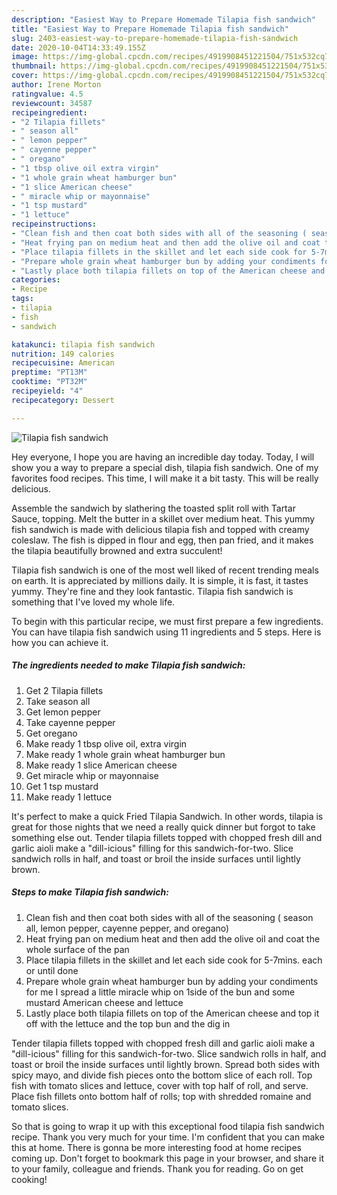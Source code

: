 ```yaml
---
description: "Easiest Way to Prepare Homemade Tilapia fish sandwich"
title: "Easiest Way to Prepare Homemade Tilapia fish sandwich"
slug: 2403-easiest-way-to-prepare-homemade-tilapia-fish-sandwich
date: 2020-10-04T14:33:49.155Z
image: https://img-global.cpcdn.com/recipes/4919908451221504/751x532cq70/tilapia-fish-sandwich-recipe-main-photo.jpg
thumbnail: https://img-global.cpcdn.com/recipes/4919908451221504/751x532cq70/tilapia-fish-sandwich-recipe-main-photo.jpg
cover: https://img-global.cpcdn.com/recipes/4919908451221504/751x532cq70/tilapia-fish-sandwich-recipe-main-photo.jpg
author: Irene Morton
ratingvalue: 4.5
reviewcount: 34587
recipeingredient:
- "2 Tilapia fillets"
- " season all"
- " lemon pepper"
- " cayenne pepper"
- " oregano"
- "1 tbsp olive oil extra virgin"
- "1 whole grain wheat hamburger bun"
- "1 slice American cheese"
- " miracle whip or mayonnaise"
- "1 tsp mustard"
- "1 lettuce"
recipeinstructions:
- "Clean fish and then coat both sides with all of the seasoning ( season all, lemon pepper, cayenne pepper, and oregano)"
- "Heat frying pan on medium heat and then add the olive oil and coat the whole surface of the pan"
- "Place tilapia fillets in the skillet and let each side cook for 5-7mins. each or until done"
- "Prepare whole grain wheat hamburger bun by adding your condiments for me I spread a little miracle whip on 1side of the bun and some mustard American cheese  and lettuce"
- "Lastly place both tilapia fillets on top of the American cheese and top it off with the lettuce and the top bun and the dig in"
categories:
- Recipe
tags:
- tilapia
- fish
- sandwich

katakunci: tilapia fish sandwich 
nutrition: 149 calories
recipecuisine: American
preptime: "PT13M"
cooktime: "PT32M"
recipeyield: "4"
recipecategory: Dessert

---
```



![Tilapia fish sandwich](https://img-global.cpcdn.com/recipes/4919908451221504/751x532cq70/tilapia-fish-sandwich-recipe-main-photo.jpg)

Hey everyone, I hope you are having an incredible day today. Today, I will show you a way to prepare a special dish, tilapia fish sandwich. One of my favorites food recipes. This time, I will make it a bit tasty. This will be really delicious.

Assemble the sandwich by slathering the toasted split roll with Tartar Sauce, topping. Melt the butter in a skillet over medium heat. This yummy fish sandwich is made with delicious tilapia fish and topped with creamy coleslaw. The fish is dipped in flour and egg, then pan fried, and it makes the tilapia beautifully browned and extra succulent!

Tilapia fish sandwich is one of the most well liked of recent trending meals on earth. It is appreciated by millions daily. It is simple, it is fast, it tastes yummy. They're fine and they look fantastic. Tilapia fish sandwich is something that I've loved my whole life.


To begin with this particular recipe, we must first prepare a few ingredients. You can have tilapia fish sandwich using 11 ingredients and 5 steps. Here is how you can achieve it.

<!--inarticleads1-->

##### The ingredients needed to make Tilapia fish sandwich:

1. Get 2 Tilapia fillets
1. Take  season all
1. Get  lemon pepper
1. Take  cayenne pepper
1. Get  oregano
1. Make ready 1 tbsp olive oil, extra virgin
1. Make ready 1 whole grain wheat hamburger bun
1. Make ready 1 slice American cheese
1. Get  miracle whip or mayonnaise
1. Get 1 tsp mustard
1. Make ready 1 lettuce


It&#39;s perfect to make a quick Fried Tilapia Sandwich. In other words, tilapia is great for those nights that we need a really quick dinner but forgot to take something else out. Tender tilapia fillets topped with chopped fresh dill and garlic aioli make a &#34;dill-icious&#34; filling for this sandwich-for-two. Slice sandwich rolls in half, and toast or broil the inside surfaces until lightly brown. 

<!--inarticleads2-->

##### Steps to make Tilapia fish sandwich:

1. Clean fish and then coat both sides with all of the seasoning ( season all, lemon pepper, cayenne pepper, and oregano)
1. Heat frying pan on medium heat and then add the olive oil and coat the whole surface of the pan
1. Place tilapia fillets in the skillet and let each side cook for 5-7mins. each or until done
1. Prepare whole grain wheat hamburger bun by adding your condiments for me I spread a little miracle whip on 1side of the bun and some mustard American cheese  and lettuce
1. Lastly place both tilapia fillets on top of the American cheese and top it off with the lettuce and the top bun and the dig in


Tender tilapia fillets topped with chopped fresh dill and garlic aioli make a &#34;dill-icious&#34; filling for this sandwich-for-two. Slice sandwich rolls in half, and toast or broil the inside surfaces until lightly brown. Spread both sides with spicy mayo, and divide fish pieces onto the bottom slice of each roll. Top fish with tomato slices and lettuce, cover with top half of roll, and serve. Place fish fillets onto bottom half of rolls; top with shredded romaine and tomato slices. 

So that is going to wrap it up with this exceptional food tilapia fish sandwich recipe. Thank you very much for your time. I'm confident that you can make this at home. There is gonna be more interesting food at home recipes coming up. Don't forget to bookmark this page in your browser, and share it to your family, colleague and friends. Thank you for reading. Go on get cooking!
